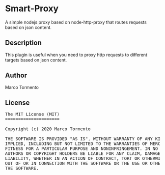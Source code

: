 # Smart-Proxy

A simple nodejs proxy based on node-http-proxy that routes requests based on json content.

## Description

This plugin is useful when you need to proxy http requests to different targets based on json content.

## Author
Marco Tormento

## License
<pre>
The MIT License (MIT)
=====================

Copyright (c) 2020 Marco Tormento

THE SOFTWARE IS PROVIDED "AS IS", WITHOUT WARRANTY OF ANY KIND, EXPRESS OR
IMPLIED, INCLUDING BUT NOT LIMITED TO THE WARRANTIES OF MERCHANTABILITY,
FITNESS FOR A PARTICULAR PURPOSE AND NONINFRINGEMENT. IN NO EVENT SHALL THE
AUTHORS OR COPYRIGHT HOLDERS BE LIABLE FOR ANY CLAIM, DAMAGES OR OTHER
LIABILITY, WHETHER IN AN ACTION OF CONTRACT, TORT OR OTHERWISE, ARISING FROM,
OUT OF OR IN CONNECTION WITH THE SOFTWARE OR THE USE OR OTHER DEALINGS IN
THE SOFTWARE.
</pre>
